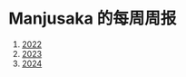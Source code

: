 # Manjusaka 的每周周报

1. [2022](/weekly/2022/index.html)
2. [2023](/weekly/2023/index.html)
3. [2024](/weekly/2024/index.html)